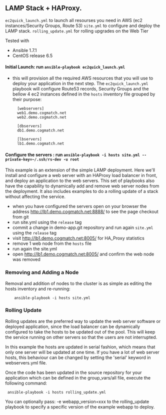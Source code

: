  LAMP Stack + HAProxy.
--------------------------------------------------------------------------------

`ec2quick_launch.yml` to launch all resourses you need in AWS (ec2 instances/Security Groups, Route 53)
`site.yml` to configure and deploy the LAMP stack.
`rolling_update.yml` for rolling upgrades on the Web Tier

Tested with
-  Ansible 1.7.1
-  CentOS release 6.5



#### Initial Launch: run `ansible-playbook ec2quick_launch.yml` 
* this will provision all the required AWS resources that you will use to deploy your application in the next step. The `ec2quick_launch.yml` playbook will configure Route53 records, Security Groups and the bellow 4 ec2 instances defined in the `hosts` inventory file grouped by their purpose:

		[webservers]
		web1.demo.cogmatch.net
		web2.demo.cogmatch.net
		
		[dbservers]
		db1.demo.cogmatch.net
		
		[lbservers]
		lb1.demo.cogmatch.net

#### Configure the servers : run `ansible-playbook -i hosts site.yml --private-key=~/.ssh/rs-dev -u root`

This example is an extension of the simple LAMP deployment. Here we'll install
and configure a web server with an HAProxy load balancer in front, and deploy
an application to the web servers. This set of playbooks also have the
capability to dynamically add and remove web server nodes from the deployment.
It also includes examples to do a rolling update of a stack without affecting
the service.

* when you have configured the servers open on your browser the address http://lb1.demo.cogmatch.net:8888/ to see the page checkout from git 
* run site.yml using the `release` tag
* commit a change in demo-app.git repository and run again `site.yml` using the `release` tag
* visit http://lb1.demo.cogmatch.net:8005/ for HA_Proxy statistics
* remove 1 web node from the `hosts` file
* run again the site.yml
* open http://lb1.demo.cogmatch.net:8005/ and confirm the web node was removed 

### Removing and Adding a Node

Removal and addition of nodes to the cluster is as simple as editing the
hosts inventory and re-running:

        ansible-playbook -i hosts site.yml

### Rolling Update

Rolling updates are the preferred way to update the web server software or
deployed application, since the load balancer can be dynamically configured
to take the hosts to be updated out of the pool. This will keep the service
running on other servers so that the users are not interrupted.

In this example the hosts are updated in serial fashion, which means that
only one server will be updated at one time. If you have a lot of web server
hosts, this behaviour can be changed by setting the 'serial' keyword in
webservers.yml file.

Once the code has been updated in the source repository for your application
which can be defined in the group_vars/all file, execute the following
command:

	 ansible-playbook -i hosts rolling_update.yml

You can optionally pass: -e webapp_version=xxx to the rolling_update
playbook to specify a specific version of the example webapp to deploy.
